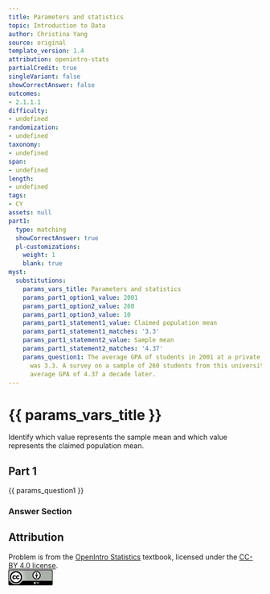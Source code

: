 ```yaml
---
title: Parameters and statistics
topic: Introduction to Data
author: Christina Yang
source: original
template_version: 1.4
attribution: openintro-stats
partialCredit: true
singleVariant: false
showCorrectAnswer: false
outcomes:
- 2.1.1.1
difficulty:
- undefined
randomization:
- undefined
taxonomy:
- undefined
span:
- undefined
length:
- undefined
tags:
- CY
assets: null
part1:
  type: matching
  showCorrectAnswer: true
  pl-customizations:
    weight: 1
    blank: true
myst:
  substitutions:
    params_vars_title: Parameters and statistics
    params_part1_option1_value: 2001
    params_part1_option2_value: 260
    params_part1_option3_value: 10
    params_part1_statement1_value: Claimed population mean
    params_part1_statement1_matches: '3.3'
    params_part1_statement2_value: Sample mean
    params_part1_statement2_matches: '4.37'
    params_question1: The average GPA of students in 2001 at a private university
      was 3.3. A survey on a sample of 260 students from this university yielded an
      average GPA of 4.37 a decade later.
---
```

# {{ params_vars_title }}
Identify which value represents the sample mean and which value represents the claimed population mean.

## Part 1

<div class="mathjax_ignore">
{{ params_question1 }}
</div>

### Answer Section

<!-- ### pl-answer-panel

Part 1: Population mean, $\mu_{2007} = {{ params.part1.num1 }}$; sample mean, $\bar{x}_{2008} = {{ params.part1.num5 }}$ -->

<!--
### pl-answer-panel

Part 2: Population mean, $\mu_{2001} = {{ params.part2.num2 }}$; sample mean, $\bar{x}_{2012} = {{ params.part2.num4 }}$ -->

## Attribution

Problem is from the [OpenIntro Statistics](https://openintro.org/book/os/) textbook, licensed under the [CC-BY 4.0 license](https://creativecommons.org/licenses/by/4.0/).<br>![Image representing the Creative Commons 4.0 BY license.](https://raw.githubusercontent.com/firasm/bits/master/by.png)
